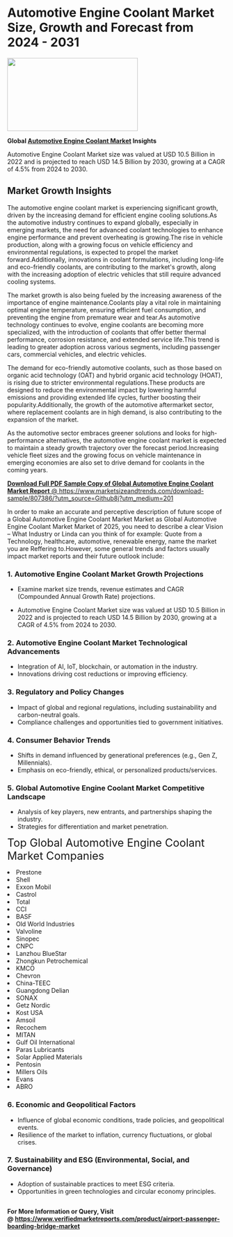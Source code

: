 <H1>Automotive Engine Coolant Market Size, Growth and Forecast from 2024 - 2031</H1><img class="aligncenter size-medium wp-image-584254" src="https://thirdeyenews.in/wp-content/uploads/2024/09/Global-Market-Research-300x168.jpeg" alt="" width="300" height="168" /><p><strong>Global&nbsp;<a href="https://www.marketsizeandtrends.com/download-sample/807386/?utm_source=Github8j?utm_medium=201">Automotive Engine Coolant Market</a> Insights</strong></p><p>Automotive Engine Coolant Market size was valued at USD 10.5 Billion in 2022 and is projected to reach USD 14.5 Billion by 2030, growing at a CAGR of 4.5% from 2024 to 2030.</p><p><h2>Market Growth Insights</h2> <p>The automotive engine coolant market is experiencing significant growth, driven by the increasing demand for efficient engine cooling solutions.As the automotive industry continues to expand globally, especially in emerging markets, the need for advanced coolant technologies to enhance engine performance and prevent overheating is growing.The rise in vehicle production, along with a growing focus on vehicle efficiency and environmental regulations, is expected to propel the market forward.Additionally, innovations in coolant formulations, including long-life and eco-friendly coolants, are contributing to the market's growth, along with the increasing adoption of electric vehicles that still require advanced cooling systems.</p> <p><a href="#"></a></p> <p>The market growth is also being fueled by the increasing awareness of the importance of engine maintenance.Coolants play a vital role in maintaining optimal engine temperature, ensuring efficient fuel consumption, and preventing the engine from premature wear and tear.As automotive technology continues to evolve, engine coolants are becoming more specialized, with the introduction of coolants that offer better thermal performance, corrosion resistance, and extended service life.This trend is leading to greater adoption across various segments, including passenger cars, commercial vehicles, and electric vehicles.</p> <p>The demand for eco-friendly automotive coolants, such as those based on organic acid technology (OAT) and hybrid organic acid technology (HOAT), is rising due to stricter environmental regulations.These products are designed to reduce the environmental impact by lowering harmful emissions and providing extended life cycles, further boosting their popularity.Additionally, the growth of the automotive aftermarket sector, where replacement coolants are in high demand, is also contributing to the expansion of the market.</p> <p>As the automotive sector embraces greener solutions and looks for high-performance alternatives, the automotive engine coolant market is expected to maintain a steady growth trajectory over the forecast period.Increasing vehicle fleet sizes and the growing focus on vehicle maintenance in emerging economies are also set to drive demand for coolants in the coming years.</p> <p><a href="#"></p><p><span class=""><strong>Download Full PDF Sample Copy of Global Automotive Engine Coolant Market Report</strong> @ <a href="https://www.marketsizeandtrends.com/download-sample/807386/?utm_source=Github8j?utm_medium=201" target="_blank">https://www.marketsizeandtrends.com/download-sample/807386/?utm_source=Github8j?utm_medium=201</a></span></p><p>In order to make an accurate and perceptive description of future scope of a Global&nbsp;Automotive Engine Coolant Market Market as Global&nbsp;Automotive Engine Coolant Market Market of 2025, you need to describe a clear Vision &ndash; What Industry or Linda can you think of for example: Quote from a Technology, healthcare, automotive, renewable energy, name the market you are Reffering to.However, some general trends and factors usually impact market reports and their future outlook include:</p><h3>1.&nbsp;<strong>Automotive Engine Coolant Market Growth Projections</strong></h3><ul><li>Examine market size trends, revenue estimates and CAGR (Compounded Annual Growth Rate) projections.</li><li><p>Automotive Engine Coolant Market size was valued at USD 10.5 Billion in 2022 and is projected to reach USD 14.5 Billion by 2030, growing at a CAGR of 4.5% from 2024 to 2030.</p></li></ul><h3>2.&nbsp;<strong>Automotive Engine Coolant Market Technological Advancements</strong></h3><ul><li>Integration of AI, IoT, blockchain, or automation in the industry.</li><li>Innovations driving cost reductions or improving efficiency.</li></ul><h3>3.&nbsp;<strong>Regulatory and Policy Changes</strong></h3><ul><li>Impact of global and regional regulations, including sustainability and carbon-neutral goals.</li><li>Compliance challenges and opportunities tied to government initiatives.</li></ul><h3>4.&nbsp;<strong>Consumer Behavior Trends</strong></h3><ul><li>Shifts in demand influenced by generational preferences (e.g., Gen Z, Millennials).</li><li>Emphasis on eco-friendly, ethical, or personalized products/services.</li></ul><h3>5.&nbsp;<strong>Global Automotive Engine Coolant Market Competitive Landscape</strong></h3><ul><li>Analysis of key players, new entrants, and partnerships shaping the industry.</li><li>Strategies for differentiation and market penetration.</li></ul><p data-pm-slice="1 1 []"><span style="color: inherit; font-family: inherit; font-size: 25px;">Top Global Automotive Engine Coolant Market Companies</span></p><div class="" data-test-id=""><p><li>Prestone</li><li> Shell</li><li> Exxon Mobil</li><li> Castrol</li><li> Total</li><li> CCI</li><li> BASF</li><li> Old World Industries</li><li> Valvoline</li><li> Sinopec</li><li> CNPC</li><li> Lanzhou BlueStar</li><li> Zhongkun Petrochemical</li><li> KMCO</li><li> Chevron</li><li> China-TEEC</li><li> Guangdong Delian</li><li> SONAX</li><li> Getz Nordic</li><li> Kost USA</li><li> Amsoil</li><li> Recochem</li><li> MITAN</li><li> Gulf Oil International</li><li> Paras Lubricants</li><li> Solar Applied Materials</li><li> Pentosin</li><li> Millers Oils</li><li> Evans</li><li> ABRO</li></p></div><h3>6.&nbsp;<strong>Economic and Geopolitical Factors</strong></h3><ul><li>Influence of global economic conditions, trade policies, and geopolitical events.</li><li>Resilience of the market to inflation, currency fluctuations, or global crises.</li></ul><h3>7.&nbsp;<strong>Sustainability and ESG (Environmental, Social, and Governance)</strong></h3><ul><li>Adoption of sustainable practices to meet ESG criteria.</li><li>Opportunities in green technologies and circular economy principles.</li></ul><h2><strong style="font-size: 14px;">For More Information or Query, Visit @&nbsp;</strong><a style="background-color: #ffffff; font-size: 14px;" href="https://www.marketsizeandtrends.com/report/automotive-engine-coolant-market/" target="_blank">https://www.verifiedmarketreports.com/product/airport-passenger-boarding-bridge-market</a></h2>